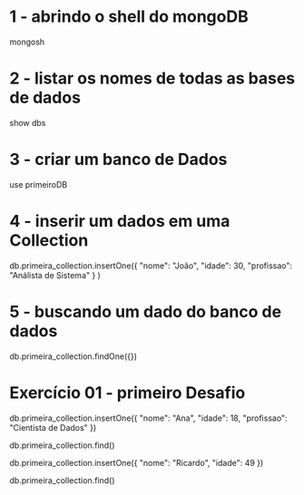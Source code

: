 # 1 - abrindo o shell do mongoDB

mongosh

# 2 - listar os nomes de todas as bases de dados

show dbs

# 3 - criar um banco de Dados

use primeiroDB

# 4 - inserir um dados em uma Collection

db.primeira_collection.insertOne({ "nome": "João", "idade": 30, "profissao": "Análista de Sistema" } )

# 5 - buscando um dado do banco de dados

db.primeira_collection.findOne({})

# Exercício 01 - primeiro Desafio

db.primeira_collection.insertOne({ "nome": "Ana", "idade": 18, "profissao": "Cientista de Dados" })

db.primeira_collection.find()

db.primeira_collection.insertOne({ "nome": "Ricardo", "idade": 49 })

db.primeira_collection.find()
